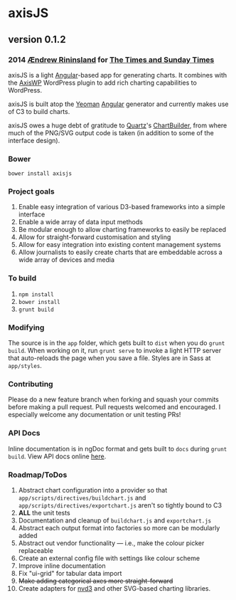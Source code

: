 # axisJS
## version 0.1.2
### 2014 [Ændrew Rininsland](http://www.github.com/aendrew) for [The Times and Sunday Times](http://www.github.com/times)

axisJS is a light [Angular](http://angularjs.org)-based app for generating charts. It combines with
the [AxisWP](http://www.github.com/times/Axis) WordPress plugin to
add rich charting capabilities to WordPress.

axisJS is built atop the [Yeoman](http://github.com/yeoman) [Angular](http://github.com/yeoman/generator-angular)
generator and currently makes use of C3 to build charts.

axisJS owes a huge debt of gratitude to [Quartz](http://www.qz.com)'s [ChartBuilder](http://quartz.github.io/ChartBuilder),
from where much of the PNG/SVG output code is taken (in addition to some of the interface design).

### Bower

`bower install axisjs`

### Project goals

1. Enable easy integration of various D3-based frameworks into a simple interface
2. Enable a wide array of data input methods
3. Be modular enough to allow charting frameworks to easily be replaced
4. Allow for straight-forward customisation and styling
5. Allow for easy integration into existing content management systems
6. Allow journalists to easily create charts that are embeddable across a wide array of devices and media


### To build

1. `npm install`
2. `bower install`
3. `grunt build`

### Modifying

The source is in the `app` folder, which gets built to `dist` when you do `grunt build`.
When working on it, run `grunt serve` to invoke a light HTTP server that auto-reloads the page
when you save a file. Styles are in Sass at `app/styles`.

### Contributing

Please do a new feature branch when forking and squash your commits before
making a pull request. Pull requests welcomed and encouraged. I especially welcome
any documentation or unit testing PRs!

### API Docs

Inline documentation is in ngDoc format and gets built to `docs` during `grunt build`.
View API docs online [here](http://times.github.io/axisJS/docs/).

### Roadmap/ToDos

1. Abstract chart configuration into a provider so that `app/scripts/directives/buildchart.js`
and `app/scripts/directives/exportchart.js` aren't so tightly bound to C3
2. **ALL** the unit tests
3. Documentation and cleanup of `buildchart.js` and `exportchart.js`
4. Abstract each output format into factories so more can be modularly added
5. Abstract out vendor functionality — i.e., make the colour picker replaceable
6. Create an external config file with settings like colour scheme
7. Improve inline documentation
8. Fix "ui-grid" for tabular data import
9. ~~Make adding categorical axes more straight-forward~~
10. Create adapters for [nvd3](http://www.nvd3.org) and other SVG-based charting libraries.

